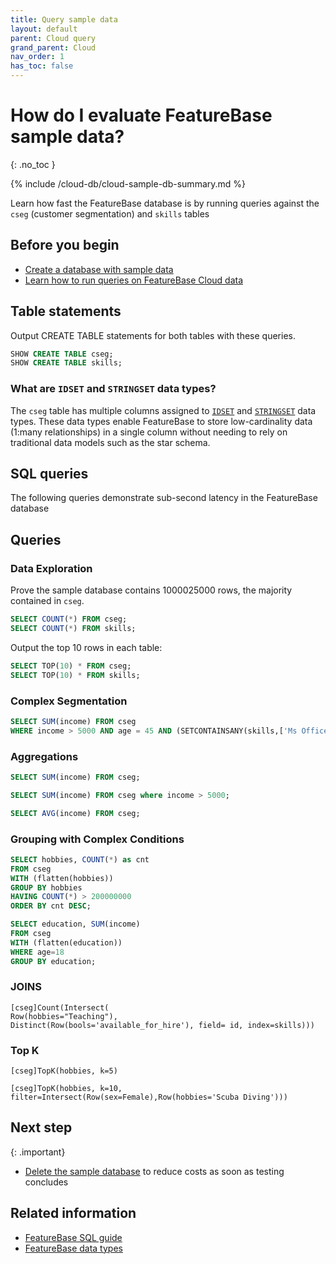 ```yaml
---
title: Query sample data
layout: default
parent: Cloud query
grand_parent: Cloud
nav_order: 1
has_toc: false
---
```


# How do I evaluate FeatureBase sample data?
{: .no_toc }

{% include /cloud-db/cloud-sample-db-summary.md %}

Learn how fast the FeatureBase database is by running queries against the `cseg` (customer segmentation) and `skills` tables

## Before you begin

* [Create a database with sample data](/docs/cloud/cloud-databases/cloud-db-create-sample)
* [Learn how to run queries on FeatureBase Cloud data](/docs/cloud/cloud-query/cloud-query-home)

## Table statements

Output CREATE TABLE statements for both tables with these queries.

```sql
SHOW CREATE TABLE cseg;
SHOW CREATE TABLE skills;
```

### What are `IDSET` and `STRINGSET` data types?

The `cseg` table has multiple columns assigned to [`IDSET`](/docs/sql-guide/data-types/data-type-idset) and [`STRINGSET`](/docs/sql-guide/data-types/data-type-stringset) data types. These data types enable FeatureBase to store low-cardinality data (1:many relationships) in a single column without needing to rely on traditional data models such as the star schema.

## SQL queries

The following queries demonstrate sub-second latency in the FeatureBase database

## Queries

### Data Exploration 

Prove the sample database contains 1000025000 rows, the majority contained in `cseg`.

```sql
SELECT COUNT(*) FROM cseg;
SELECT COUNT(*) FROM skills;
```

Output the top 10 rows in each table:
```sql
SELECT TOP(10) * FROM cseg;
SELECT TOP(10) * FROM skills;
```

### Complex Segmentation 

```sql
SELECT SUM(income) FROM cseg
WHERE income > 5000 AND age = 45 AND (SETCONTAINSANY(skills,['Ms Office','Excel']));
```

### Aggregations

```sql
SELECT SUM(income) FROM cseg;
```

```sql
SELECT SUM(income) FROM cseg where income > 5000;
```

```sql
SELECT AVG(income) FROM cseg;
```

### Grouping with Complex Conditions

```sql
SELECT hobbies, COUNT(*) as cnt
FROM cseg
WITH (flatten(hobbies))
GROUP BY hobbies
HAVING COUNT(*) > 200000000
ORDER BY cnt DESC;
```

```sql
SELECT education, SUM(income)
FROM cseg
WITH (flatten(education))
WHERE age=18
GROUP BY education;
```

### JOINS

```
[cseg]Count(Intersect(
Row(hobbies="Teaching"),
Distinct(Row(bools='available_for_hire'), field= id, index=skills)))
```

### Top K 

```
[cseg]TopK(hobbies, k=5)
```

```
[cseg]TopK(hobbies, k=10, filter=Intersect(Row(sex=Female),Row(hobbies='Scuba Diving')))
```

## Next step

{: .important}
* [Delete the sample database](/docs/cloud/cloud-databases/cloud-db-delete) to reduce costs as soon as testing concludes

## Related information

* [FeatureBase SQL guide](/docs/sql-guide/sql-guide-home)
* [FeatureBase data types](/docs/sql-guide/data-types/data-types-home)
